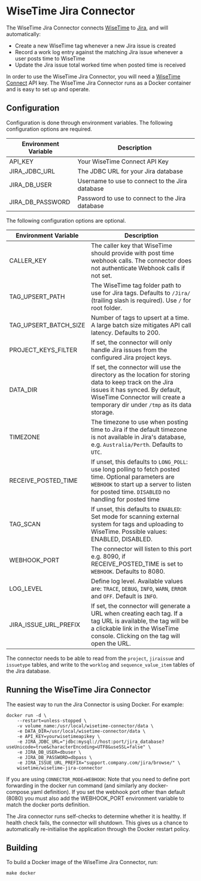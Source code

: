 # WiseTime Jira Connector

The WiseTime Jira Connector connects [WiseTime](https://wisetime.io) to [Jira](https://www.atlassian.com/software/jira), and will automatically:

* Create a new WiseTime tag whenever a new Jira issue is created
* Record a work log entry against the matching Jira issue whenever a user posts time to WiseTime
* Update the Jira issue total worked time when posted time is received

In order to use the WiseTime Jira Connector, you will need a [WiseTime Connect](https://wisetime.io/docs/connect/) API key. The WiseTime Jira Connector runs as a Docker container and is easy to set up and operate.

## Configuration

Configuration is done through environment variables. The following configuration options are required.

| Environment Variable  | Description                                     |
| --------------------  | ----------------------------------------------- |
| API_KEY               | Your WiseTime Connect API Key                   |
| JIRA_JDBC_URL         | The JDBC URL for your Jira database             |
| JIRA_DB_USER          | Username to use to connect to the Jira database |
| JIRA_DB_PASSWORD      | Password to use to connect to the Jira database |

The following configuration options are optional.


| Environment Variable  | Description                                                                                                                                                                                                                           |
| --------------------- | --------------------------------------------------------------------------------------------------------------------------------------------------------------------------------------------------------------------------------------|
| CALLER_KEY            | The caller key that WiseTime should provide with post time webhook calls. The connector does not authenticate Webhook calls if not set.                                                                                               |
| TAG_UPSERT_PATH       | The WiseTime tag folder path to use for Jira tags. Defaults to `/Jira/` (trailing slash is required). Use `/` for root folder.                                                                                                        |
| TAG_UPSERT_BATCH_SIZE | Number of tags to upsert at a time. A large batch size mitigates API call latency. Defaults to 200.                                                                                                                                   |
| PROJECT_KEYS_FILTER   | If set, the connector will only handle Jira issues from the configured Jira project keys.                                                                                                                                             |
| DATA_DIR              | If set, the connector will use the directory as the location for storing data to keep track on the Jira issues it has synced. By default, WiseTime Connector will create a temporary dir under `/tmp` as its data storage.            |
| TIMEZONE              | The timezone to use when posting time to Jira if the default timezone is not available in Jira's database, e.g. `Australia/Perth`. Defaults to `UTC`.                                                                                 |
| RECEIVE_POSTED_TIME   | If unset, this defaults to `LONG_POLL`: use long polling to fetch posted time. Optional parameters are `WEBHOOK` to start up a server to listen for posted time. `DISABLED` no handling for posted time                               |
| TAG_SCAN              | If unset, this defaults to `ENABLED`: Set mode for scanning external system for tags and uploading to WiseTime. Possible values: ENABLED, DISABLED.                                                                                   |
| WEBHOOK_PORT          | The connector will listen to this port e.g. 8090, if RECEIVE_POSTED_TIME is set to `WEBHOOK`. Defaults to 8080.                                                                                                                       |
| LOG_LEVEL             | Define log level. Available values are: `TRACE`, `DEBUG`, `INFO`, `WARN`, `ERROR` and `OFF`. Default is `INFO`.                                                                                                                       |
| JIRA_ISSUE_URL_PREFIX | If set, the connector will generate a URL when creating each tag. If a tag URL is available, the tag will be a clickable link in the WiseTime console. Clicking on the tag will open the URL.                                                                                                                |

The connector needs to be able to read from the `project`, `jiraissue` and `issuetype` tables, and write to the `worklog` and `sequence_value_item` tables of the Jira database.

## Running the WiseTime Jira Connector

The easiest way to run the Jira Connector is using Docker. For example:

```text
docker run -d \
    --restart=unless-stopped \
    -v volume_name:/usr/local/wisetime-connector/data \
    -e DATA_DIR=/usr/local/wisetime-connector/data \
    -e API_KEY=yourwisetimeapikey \
    -e JIRA_JDBC_URL="jdbc:mysql://host:port/jira_database?useUnicode=true&characterEncoding=UTF8&useSSL=false" \
    -e JIRA_DB_USER=dbuser \
    -e JIRA_DB_PASSWORD=dbpass \
    -e JIRA_ISSUE_URL_PREFIX="support.company.com/jira/browse/" \
    wisetime/wisetime-jira-connector
```

If you are using `CONNECTOR_MODE=WEBHOOK`: Note that you need to define port forwarding in the docker run command (and similarly any docker-compose.yaml definition). If you set the webhook port other than default (8080) you must also add the WEBHOOK_PORT environment variable to match the docker ports definition.

The Jira connector runs self-checks to determine whether it is healthy. If health check fails, the connector will shutdown. This gives us a chance to automatically re-initialise the application through the Docker restart policy.

## Building

To build a Docker image of the WiseTime Jira Connector, run:

```text
make docker
```
